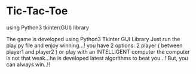 # Tic-Tac-Toe
using Python3 tkinter(GUI) library

The game is developed using Python3 Tkinter GUI Library
Just run the play.py file and enjoy winning...!
  you have 2 options:
      2 player ( between player1 and player2 )
      or play with an INTELLIGENT computer
        the computer is not that weak...he is developed latest algorithms to beat you...!
But, you can always win..!!
